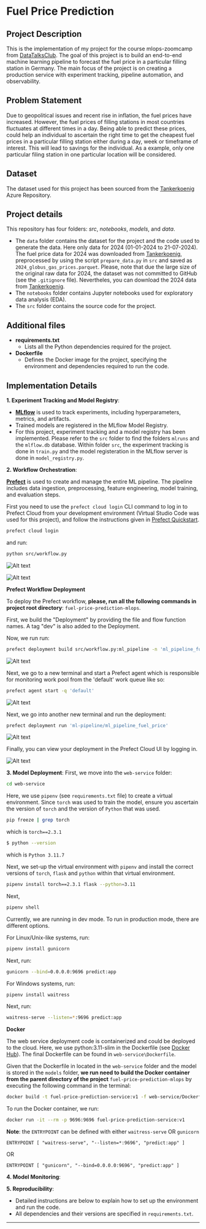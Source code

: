# Fuel Price Prediction

## Project Description
This is the implementation of my project for the course mlops-zoomcamp from [DataTalksClub](https://github.com/DataTalksClub/mlops-zoomcamp).
The goal of this project is to build an end-to-end machine learning pipeline to forecast the fuel price in a particular filling station in Germany. The main focus of the project is on creating a production service with experiment tracking, pipeline automation, and observability.

## Problem Statement
Due to geopolitical issues and recent rise in inflation, the fuel prices have increased. However, the fuel prices of filling stations in most countries fluctuates at different times in a day. Being able to predict these prices, could help an individual to ascertain the right time to get the cheapest fuel prices in a particular filling station either during a day, week or timeframe of interest. This will lead to savings for the individual. As a example, only one particular filing station in one particular location will be considered. 

## Dataset
The dataset used for this project has been sourced from the [Tankerkoenig](https://dev.azure.com/tankerkoenig/_git/tankerkoenig-data) Azure Repository.

## Project details
This repository has four folders: *src*, *notebooks*, *models*, and *data*.
- The `data` folder contains the dataset for the project and the code used to generate the data. Here only data for 2024 (01-01-2024 to 21-07-2024). The fuel price data for 2024 was downloaded from [Tankerkoenig](https://dev.azure.com/tankerkoenig/_git/tankerkoenig-data), preprocessed by using the script `prepare_data.py` in `src` and saved as `2024_globus_gas_prices.parquet`. Please, note that due the large size of the original raw data for 2024, the dataset was not committed to GitHub (see the `.gitignore` file). Nevertheles, you can download the 2024 data from [Tankerkoenig](https://dev.azure.com/tankerkoenig/_git/tankerkoenig-data).
- The `notebooks` folder contains Jupyter notebooks used for exploratory data analysis (EDA).
- The `src` folder contains the source code for the project.

## Additional files
- **requirements.txt**
  - Lists all the Python dependencies required for the project.
- **Dockerfile**
  - Defines the Docker image for the project, specifying the environment and dependencies required to run the code.

## Implementation Details

**1. Experiment Tracking and Model Registry**:
- **[MLflow](https://mlflow.org/)** is used to track experiments, including hyperparameters, metrics, and artifacts.
- Trained models are registered in the MLflow Model Registry.
- For this project, experiment tracking and a model registry has been implemented. Please refer to the `src` folder to find the folders `mlruns` and the `mlflow.db` database. Within folder `src`, the experiment tracking is done in `train.py` and the model registeration in the MLflow server is done in `model_registry.py`.


**2. Workflow Orchestration**:

**[Prefect](https://www.prefect.io/)** is used to create and manage the entire ML pipeline.
The pipeline includes data ingestion, preprocessing, feature engineering, model training, and evaluation steps.

First you need to use the `prefect cloud login` CLI command to log in to Prefect Cloud from your development environment (Virtual Studio Code was used for this project), and follow the instructions given in [Prefect Quickstart](https://docs.prefect.io/latest/getting-started/quickstart/).

```bash
prefect cloud login
```

and run:

```bash
python src/workflow.py
```
![Alt text](images/prefect_run.png)

![Alt text](images/prefect_workflow.png)

**Prefect Workflow Deployment**

To deploy the Prefect workflow, **please, run all the following commands in project root directory**: `fuel-price-prediction-mlops`.

First, we build the "Deployment" by providing the file and flow function names. A tag "dev" is also added to the Deployment. 

Now, we run run:

```bash
prefect deployment build src/workflow.py:ml_pipeline -n 'ml_pipeline_fuel_price' -a --tag dev
```
![Alt text](images/prefect_deployment_successfully_created.png)

Next, we go to a new terminal and start a Prefect agent which is responsible for monitoring work pool from the 'default' work queue like so:

```bash
prefect agent start -q 'default'
```
![Alt text](images/prefect_agent.png)

Next, we go into another new terminal and run the deployment:

```bash
prefect deployment run 'ml-pipeline/ml_pipeline_fuel_price'
```

![Alt text](images/prefect_flow_run_for_deployment.png)

Finally, you can view your deployment in the Prefect Cloud UI by logging in.

![Alt text](images/prefect_deployment_in_cloud.png)


**3. Model Deployment**:
First, we move into the `web-service` folder:

```bash
cd web-service
```

Here, we use `pipenv` (see `requirements.txt` file) to create a virtual environment. Since `torch` was used to train the model, ensure you ascertain the version of `torch` and the version of `Python` that was used. 

```bash
pip freeze | grep torch
```
which is `torch==2.3.1`

```bash
$ python --version
```

which is `Python 3.11.7`

Next, we set-up the virtual environment with `pipenv` and install the correct versions of `torch`, `flask` and `python` within that virtual environment.

```bash
pipenv install torch==2.3.1 flask --python=3.11
```

Next,

```bash
pipenv shell
```

Currently, we are running in dev mode. To run in production mode, there are different options.

For Linux/Unix-like systems, run:

```bash
pipenv install gunicorn
```

Next, run:

```bash
gunicorn --bind=0.0.0.0:9696 predict:app
```

For Windows systems, run:

```bash
pipenv install waitress
```

Next, run:

```bash
waitress-serve --listen=*:9696 predict:app
```

**Docker**

The web service deployment code is containerized and could be deployed to the cloud. Here, we use python:3.11-slim in the Dockerfile (see [Docker Hub](https://hub.docker.com/_/python/)). The final Dockerfile can be found in `web-service\Dockerfile`.

Given that the Dockerfile in located in the `web-service` folder and the model is stored in the `models` folder, **we run need to build the Docker container from the parent directory of the project** `fuel-price-prediction-mlops` by executing the following command in the terminal:

```bash
docker build -t fuel-price-prediction-service:v1 -f web-service/Dockerfile .
```

To run the Docker container, we run:

```bash
docker run -it --rm -p 9696:9696 fuel-price-prediction-service:v1
```

**Note**: the `ENTRYPOINT` can be defined with either `waitress-serve` OR `gunicorn`

`ENTRYPOINT [ "waitress-serve", "--listen=*:9696", "predict:app" ]`

OR

`ENTRYPOINT [ "gunicorn", "--bind=0.0.0.0:9696", "predict:app" ]`



**4. Model Monitoring**:

**5. Reproducibility**:
- Detailed instructions are below to explain how to set up the environment and run the code.
- All dependencies and their versions are specified in `requirements.txt`.


---
